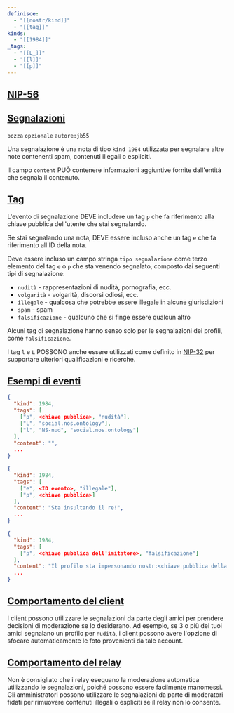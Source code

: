 ```yaml
---
definisce:
  - "[[nostr/kind]]"
  - "[[tag]]"
kinds:
  - "[[1984]]"
_tags:
  - "[[L_]]"
  - "[[l]]"
  - "[[p]]"
---
```


## [NIP-56](https://github.com/nostr-protocol/nips/blob/master/56.md#nip-56)

## [Segnalazioni](https://github.com/nostr-protocol/nips/blob/master/56.md#reporting)

`bozza` `opzionale` `autore:jb55`

Una segnalazione è una nota di tipo `kind 1984` utilizzata per segnalare altre note contenenti spam, contenuti illegali o espliciti.

Il campo `content` PUÒ contenere informazioni aggiuntive fornite dall'entità che segnala il contenuto.

## [Tag](https://github.com/nostr-protocol/nips/blob/master/56.md#tags)

L'evento di segnalazione DEVE includere un tag `p` che fa riferimento alla chiave pubblica dell'utente che stai segnalando.

Se stai segnalando una nota, DEVE essere incluso anche un tag `e` che fa riferimento all'ID della nota.

Deve essere incluso un campo stringa `tipo segnalazione` come terzo elemento del tag `e` o `p` che sta venendo segnalato, composto dai seguenti tipi di segnalazione:

- `nudità` - rappresentazioni di nudità, pornografia, ecc.
- `volgarità` - volgarità, discorsi odiosi, ecc.
- `illegale` - qualcosa che potrebbe essere illegale in alcune giurisdizioni
- `spam` - spam
- `falsificazione` - qualcuno che si finge essere qualcun altro

Alcuni tag di segnalazione hanno senso solo per le segnalazioni dei profili, come `falsificazione`.

I tag `l` e `L` POSSONO anche essere utilizzati come definito in [NIP-32](https://github.com/nostr-protocol/nips/blob/master/32.md) per supportare ulteriori qualificazioni e ricerche.

## [Esempi di eventi](https://github.com/nostr-protocol/nips/blob/master/56.md#example-events)

```json
{
  "kind": 1984,
  "tags": [
    ["p", <chiave pubblica>, "nudità"],
    ["L", "social.nos.ontology"],
    ["l", "NS-nud", "social.nos.ontology"]
  ],
  "content": "",
  ...
}

{
  "kind": 1984,
  "tags": [
    ["e", <ID evento>, "illegale"],
    ["p", <chiave pubblica>]
  ],
  "content": "Sta insultando il re!",
  ...
}

{
  "kind": 1984,
  "tags": [
    ["p", <chiave pubblica dell'imitatore>, "falsificazione"]
  ],
  "content": "Il profilo sta impersonando nostr:<chiave pubblica della vittima in formato Bech32>",
  ...
}
```

## [Comportamento del client](https://github.com/nostr-protocol/nips/blob/master/56.md#client-behavior)

I client possono utilizzare le segnalazioni da parte degli amici per prendere decisioni di moderazione se lo desiderano. Ad esempio, se 3 o più dei tuoi amici segnalano un profilo per `nudità`, i client possono avere l'opzione di sfocare automaticamente le foto provenienti da tale account.

## [Comportamento del relay](https://github.com/nostr-protocol/nips/blob/master/56.md#relay-behavior)

Non è consigliato che i relay eseguano la moderazione automatica utilizzando le segnalazioni, poiché possono essere facilmente manomessi. Gli amministratori possono utilizzare le segnalazioni da parte di moderatori fidati per rimuovere contenuti illegali o espliciti se il relay non lo consente.